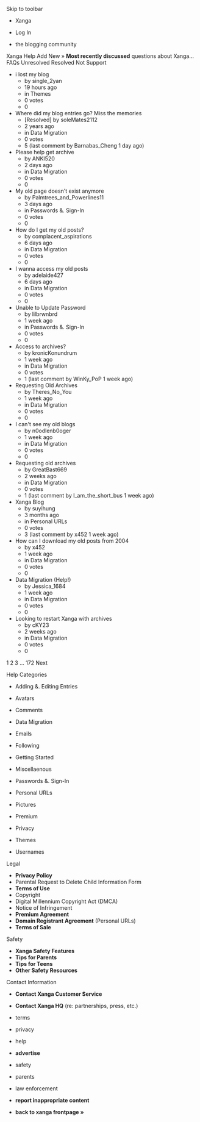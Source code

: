 Skip to toolbar

*   Xanga

*   Log In

*   the blogging community

Xanga Help Add New » **Most recently discussed** questions about Xanga… FAQs Unresolved Resolved Not Support

*   i lost my blog
    *   by single\_2yan
    *   19 hours ago
    *   in Themes
    *   0 votes
    *   0
*   Where did my blog entries go? Miss the memories
    *   \[Resolved\] by soleMates2112
    *   2 years ago
    *   in Data Migration
    *   0 votes
    *   5 (last comment by Barnabas\_Cheng 1 day ago)
*   Please help get archive
    *   by ANKI520
    *   2 days ago
    *   in Data Migration
    *   0 votes
    *   0
*   My old page doesn't exist anymore
    *   by Palmtrees\_and\_Powerlines11
    *   3 days ago
    *   in Passwords &. Sign-In
    *   0 votes
    *   0
*   How do I get my old posts?
    *   by complacent\_aspirations
    *   6 days ago
    *   in Data Migration
    *   0 votes
    *   0
*   I wanna access my old posts
    *   by adelaide427
    *   6 days ago
    *   in Data Migration
    *   0 votes
    *   0
*   Unable to Update Password
    *   by lilbrwnbrd
    *   1 week ago
    *   in Passwords &. Sign-In
    *   0 votes
    *   0
*   Access to archives?
    *   by kronicKonundrum
    *   1 week ago
    *   in Data Migration
    *   0 votes
    *   1 (last comment by WinKy\_PoP 1 week ago)
*   Requesting Old Archives
    *   by Theres\_No\_You
    *   1 week ago
    *   in Data Migration
    *   0 votes
    *   0
*   I can't see my old blogs
    *   by n0odlenb0oger
    *   1 week ago
    *   in Data Migration
    *   0 votes
    *   0
*   Requesting old archives
    *   by GreatBast669
    *   2 weeks ago
    *   in Data Migration
    *   0 votes
    *   1 (last comment by I\_am\_the\_short\_bus 1 week ago)
*   Xanga Blog
    *   by suyihung
    *   3 months ago
    *   in Personal URLs
    *   0 votes
    *   3 (last comment by x452 1 week ago)
*   How can I download my old posts from 2004
    *   by x452
    *   1 week ago
    *   in Data Migration
    *   0 votes
    *   0
*   Data Migration (Help!)
    *   by Jessica\_1684
    *   1 week ago
    *   in Data Migration
    *   0 votes
    *   0
*   Looking to restart Xanga with archives
    *   by cKY23
    *   2 weeks ago
    *   in Data Migration
    *   0 votes
    *   0

1 2 3 ... 172 Next

Help Categories

*   Adding &. Editing Entries
*   Avatars
*   Comments
*   Data Migration
*   Emails
*   Following
*   Getting Started
*   Miscellaenous

*   Passwords &. Sign-In
*   Personal URLs
*   Pictures
*   Premium
*   Privacy
*   Themes
*   Usernames

Legal

*   **Privacy Policy**
*   Parental Request to Delete Child Information Form
*   **Terms of Use**
*   Copyright
*   Digital Millennium Copyright Act (DMCA)
*   Notice of Infringement
*   **Premium Agreement**
*   **Domain Registrant Agreement** (Personal URLs)
*   **Terms of Sale**

Safety

*   **Xanga Safety Features**
*   **Tips for Parents**
*   **Tips for Teens**
*   **Other Safety Resources**

Contact Information

*   **Contact Xanga Customer Service**
*   **Contact Xanga HQ** (re: partnerships, press, etc.)

*   terms
*   privacy
*   help
*   **advertise**

*   safety
*   parents
*   law enforcement
*   **report inappropriate content**

*   **back to xanga frontpage »**
